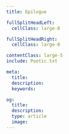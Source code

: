 ```yaml
---
title: Epilogue

fullSplitHeadLeft:
  cellClass: large-8

fullSplitHeadRight:
  cellClass: large-8

contentClass: large-5
include: Poetic.txt

meta:
  title:
  description:
  keywords:

og:
  title:
  description:
  type: article
  image:
---
```

